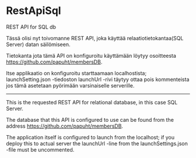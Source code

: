 # RestApiSql
REST API for SQL db

Tässä olisi nyt toivomanne REST API, joka käyttää relaatiotietokantaa(SQL Server) datan säilömiseen. 

Tietokanta jota tämä API on konfiguroitu käyttämään löytyy osoitteesta https://github.com/papuht/membersDB. 

Itse applikaatio on konfiguroitu starttaamaan localhostista; launchSetting.json -tiedoston launchUrl -rivi täytyy ottaa pois kommenteista 
jos tämä asetetaan pyörimään varsinaiselle serverille. 


--------------------------------------------------------------------------------------

This is the requested REST API for relational database, in this case SQL Server. 

The database that this API is configured to use can be found from the address https://github.com/papuht/membersDB.

The application itself is configured to launch from the localhost; if you deploy this to actual server the launchUrl -line from the launchSettings.json -file 
must be uncommented.  
